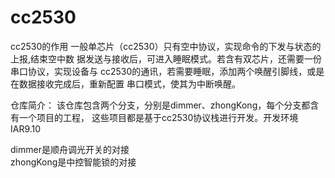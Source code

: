 # cc2530
cc2530的作用
    一般单芯片（cc2530）只有空中协议，实现命令的下发与状态的上报,结束空中数
据发送与接收后，可进入睡眠模式。若含有双芯片，还需要一份串口协议，实现设备与
cc2530的通讯，若需要睡眠，添加两个唤醒引脚线，或是在数据接收完成后，重新配置
串口模式，使其为中断唤醒。

仓库简介：
    该仓库包含两个分支，分别是dimmer、zhongKong，每个分支都含有一个项目的工程，
这些项目都是基于cc2530协议栈进行开发。开发环境IAR9.10

dimmer是顺舟调光开关的对接      
zhongKong是中控智能锁的对接
